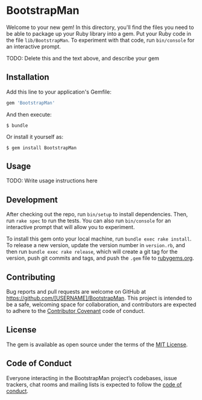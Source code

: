 # BootstrapMan

Welcome to your new gem! In this directory, you'll find the files you need to be able to package up your Ruby library into a gem. Put your Ruby code in the file `lib/BootstrapMan`. To experiment with that code, run `bin/console` for an interactive prompt.

TODO: Delete this and the text above, and describe your gem

## Installation

Add this line to your application's Gemfile:

```ruby
gem 'BootstrapMan'
```

And then execute:

    $ bundle

Or install it yourself as:

    $ gem install BootstrapMan

## Usage

TODO: Write usage instructions here

## Development

After checking out the repo, run `bin/setup` to install dependencies. Then, run `rake spec` to run the tests. You can also run `bin/console` for an interactive prompt that will allow you to experiment.

To install this gem onto your local machine, run `bundle exec rake install`. To release a new version, update the version number in `version.rb`, and then run `bundle exec rake release`, which will create a git tag for the version, push git commits and tags, and push the `.gem` file to [rubygems.org](https://rubygems.org).

## Contributing

Bug reports and pull requests are welcome on GitHub at https://github.com/[USERNAME]/BootstrapMan. This project is intended to be a safe, welcoming space for collaboration, and contributors are expected to adhere to the [Contributor Covenant](http://contributor-covenant.org) code of conduct.

## License

The gem is available as open source under the terms of the [MIT License](https://opensource.org/licenses/MIT).

## Code of Conduct

Everyone interacting in the BootstrapMan project’s codebases, issue trackers, chat rooms and mailing lists is expected to follow the [code of conduct](https://github.com/[USERNAME]/BootstrapMan/blob/master/CODE_OF_CONDUCT.md).
